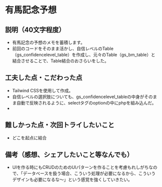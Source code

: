 # 有馬記念予想

## 説明（40文字程度）
- 有馬記念の予想のメモを蓄積します。
- 前回のコードをそのまま活かし、自信レベルのTable（gs_confidencelevel_table）を作成し、元々のTable（gs_bm_table）と結合させることで、Table結合のおさらいをした。

## 工夫した点・こだわった点
- Tailwind CSSを使用して作成。
- 自信レベルの選択肢についても、gs_confidencelevel_tableの中身がそのまま自動で反映されるように、selectタグのoptionの中にphpを組み込んだ。
- 

## 難しかった点・次回トライしたいこと
- どこを起点に結合
  
## 備考（感想、シェアしたいこと等なんでも）
- UIを作る時にもCRUDのためのUIパターンを作ることを考慮もれしがちなので、「データベースを扱う場合、こういう処理が必要になるから、こういうデザインも必要になるな〜」という感覚を強くしていきたい。
